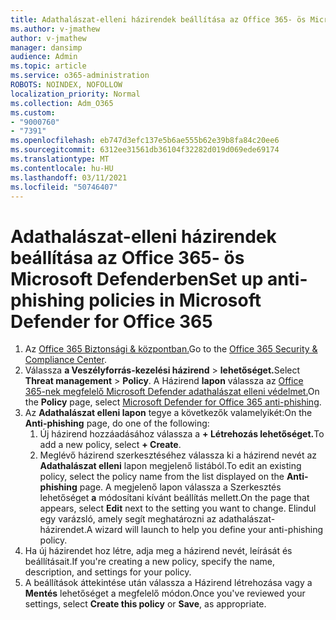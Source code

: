 ```yaml
---
title: Adathalászat-elleni házirendek beállítása az Office 365- ös Microsoft Defenderben
ms.author: v-jmathew
author: v-jmathew
manager: dansimp
audience: Admin
ms.topic: article
ms.service: o365-administration
ROBOTS: NOINDEX, NOFOLLOW
localization_priority: Normal
ms.collection: Adm_O365
ms.custom:
- "9000760"
- "7391"
ms.openlocfilehash: eb747d3efc137e5b6ae555b62e39b8fa84c20ee6
ms.sourcegitcommit: 6312ee31561db36104f32282d019d069ede69174
ms.translationtype: MT
ms.contentlocale: hu-HU
ms.lasthandoff: 03/11/2021
ms.locfileid: "50746407"
---
```

# <a name="set-up-anti-phishing-policies-in-microsoft-defender-for-office-365"></a><span data-ttu-id="a3743-102">Adathalászat-elleni házirendek beállítása az Office 365- ös Microsoft Defenderben</span><span class="sxs-lookup"><span data-stu-id="a3743-102">Set up anti-phishing policies in Microsoft Defender for Office 365</span></span>

1. <span data-ttu-id="a3743-103">Az [Office 365 Biztonsági & központban.](https://go.microsoft.com/fwlink/p/?linkid=2077143)</span><span class="sxs-lookup"><span data-stu-id="a3743-103">Go to the [Office 365 Security & Compliance Center](https://go.microsoft.com/fwlink/p/?linkid=2077143).</span></span>
2. <span data-ttu-id="a3743-104">Válassza **a Veszélyforrás-kezelési házirend**  >  **lehetőséget.**</span><span class="sxs-lookup"><span data-stu-id="a3743-104">Select **Threat management** > **Policy**.</span></span> <span data-ttu-id="a3743-105">A Házirend **lapon** válassza az [Office 365-nek megfelelő Microsoft Defender adathalászat elleni védelmet.](https://go.microsoft.com/fwlink/?linkid=2101369)</span><span class="sxs-lookup"><span data-stu-id="a3743-105">On the **Policy** page, select [Microsoft Defender for Office 365 anti-phishing](https://go.microsoft.com/fwlink/?linkid=2101369).</span></span>
3. <span data-ttu-id="a3743-106">Az **Adathalászat elleni lapon** tegye a következők valamelyikét:</span><span class="sxs-lookup"><span data-stu-id="a3743-106">On the **Anti-phishing** page, do one of the following:</span></span>
    1. <span data-ttu-id="a3743-107">Új házirend hozzáadásához válassza a **+ Létrehozás lehetőséget.**</span><span class="sxs-lookup"><span data-stu-id="a3743-107">To add a new policy, select **+ Create**.</span></span>
    1. <span data-ttu-id="a3743-108">Meglévő házirend szerkesztéséhez válassza ki a házirend nevét az **Adathalászat elleni** lapon megjelenő listából.</span><span class="sxs-lookup"><span data-stu-id="a3743-108">To edit an existing policy, select the policy name from the list displayed on the **Anti-phishing** page.</span></span> <span data-ttu-id="a3743-109">A megjelenő lapon válassza a Szerkesztés lehetőséget **a** módosítani kívánt beállítás mellett.</span><span class="sxs-lookup"><span data-stu-id="a3743-109">On the page that appears, select **Edit** next to the setting you want to change.</span></span> <span data-ttu-id="a3743-110">Elindul egy varázsló, amely segít meghatározni az adathalászat-házirendet.</span><span class="sxs-lookup"><span data-stu-id="a3743-110">A wizard will launch to help you define your anti-phishing policy.</span></span>
4. <span data-ttu-id="a3743-111">Ha új házirendet hoz létre, adja meg a házirend nevét, leírását és beállításait.</span><span class="sxs-lookup"><span data-stu-id="a3743-111">If you're creating a new policy, specify the name, description, and settings for your policy.</span></span>
5. <span data-ttu-id="a3743-112">A beállítások áttekintése után válassza  a Házirend létrehozása vagy a **Mentés** lehetőséget a megfelelő módon.</span><span class="sxs-lookup"><span data-stu-id="a3743-112">Once you've reviewed your settings, select **Create this policy** or **Save**, as appropriate.</span></span>
